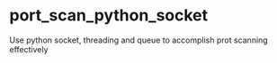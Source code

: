 # port_scan_python_socket
Use python socket, threading and queue to accomplish prot scanning effectively
